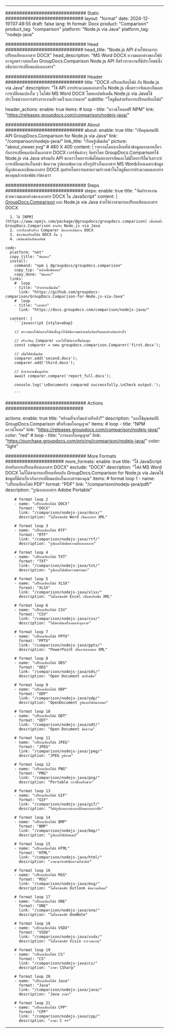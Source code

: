 
---
############################# Static ############################
layout: "format"
date:  2024-12-19T07:49:55
draft: false
lang: th
format: Docx
product: "Comparison"
product_tag: "comparison"
platform: "Node.js via Java"
platform_tag: "nodejs-java"

############################# Head ############################
head_title: "Node.js API ช่วยให้สามารถเปรียบเทียบเอกสาร DOCX"
head_description: "MS Word DOCX ความแตกต่างของไฟล์ อาจถูกตรวจสอบโดย GroupDocs.Comparison Node.js API ที่สร้างรายงานที่มีประโยชน์ซึ่งอธิบายการเปลี่ยนแปลงเอกสาร"

############################# Header ############################
title: "DOCX เปรียบเทียบไฟล์ กับ Node.js via Java" 
description: "ใช้ API การประมวลผลเอกสารใน Node.js เพื่อตรวจจับและเปิดเผยการเปลี่ยนแปลงใด ๆ ในไฟล์ MS Word DOCX โดยแอปพลิเคชัน Node.js via Javaใช้ประโยชน์จากการสร้างรายงานที่รวดเร็วและง่ายดาย"
subtitle: "โซลูชันสำหรับการเปรียบเทียบไฟล์" 

header_actions:
  enable: true
  items:
    #  loop
    - title: "ดาวน์โหลดฟรี NPM"
      link: "https://releases.groupdocs.com/comparison/nodejs-java/"
      
############################# About ############################
about:
    enable: true
    title: "เปิดคุณสมบัติ API GroupDocs.Comparison for Node.js via Java"
    link: "/comparison/nodejs-java/"
    link_title: "เรียนรู้เพิ่มเติม"
    picture: "about_viewer.svg" # 480 X 400
    content: |
       รายงานโดยละเอียดที่นำข้อมูลมากมายเกี่ยวกับการเปลี่ยนแปลงในเอกสาร DOCX เวอร์ชันต่างๆ จัดทำโดย GroupDocs.Comparisonใช้ Node.js via Java พร้อมกับ API ของเราโดยการเพิ่มโค้ดสองบรรทัดและไม่มีไลบรารีอื่นวิเคราะห์การเปลี่ยนแปลงในหน้า ข้อความ รูปแบบข้อความ หรือรูปร่างในเอกสาร MS Wordเลือกเฉพาะข้อมูลที่ถูกต้องและเขียนเอกสาร DOCX สุดท้ายโดยการผสานรวมก้าวหน้าในโซลูชันการประมวลผลเอกสารของคุณด้วยซอฟต์แวร์ของเรา

############################# Steps ############################
steps:
    enable: true
    title: "จัดทำรายงานด้วยความแตกต่างของเอกสาร DOCX ใน JavaScript"
    content: |
      [GroupDocs.Comparison](https://products.groupdocs.com/comparison/nodejs-java/) และ Node.js via Java ช่วยให้เราสามารถเปรียบเทียบเอกสาร DOCX
      
      1. ใช้ [NPM](https://www.npmjs.com/package/@groupdocs/groupdocs.comparison) เพื่อติดตั้ง GroupDocs.Comparison สำหรับ Node.js via Java
      2. การเรียกตัวสร้าง Comparer ต้องการเส้นทาง DOCX
      3. ต้องจัดเตรียมไฟล์ DOCX อื่น ๆ
      4. เพลิดเพลินกับผลลัพธ์
   
    code:
      platform: "net"
      copy_title: "คัดลอก"
      install:
        command: "npm i @groupdocs/groupdocs.comparison"
        copy_tip: "คลิกเพื่อคัดลอก"
        copy_done: "คัดลอก"
      links:
        #  loop
        - title: "ตัวอย่างเพิ่มเติม"
          link: "https://github.com/groupdocs-comparison/GroupDocs.Comparison-for-Node.js-via-Java"
        #  loop
        - title: "เอกสาร"
          link: "https://docs.groupdocs.com/comparison/nodejs-java/"
          
      content: |
        ```javascript {style=abap}

        // ตรวจสอบไฟล์หลายไฟล์เพื่อดูว่าไฟล์มีความคล้ายคลึงกันหรือแตกต่างกันอย่างไร

        // สร้างวัตถุ Comparer และให้ไฟล์แรกเป็นอินพุต
        const comparer = new groupdocs.comparison.Comparer('first.docx');

        // เพิ่มไฟล์เพิ่มเติม
        comparer.add('second.docx');
        comparer.add('third.docx');

        // ดึงรายงานขั้นสุดท้าย
        await comparer.compare('report_full.docx');

        console.log('\nDocuments compared successfully.\nCheck output.');
        
        ```            

############################# Actions ############################

actions:
  enable: true
  title: "พร้อมที่จะเริ่มแล้วหรือยัง?"
  description: "ลองใช้คุณสมบัติ GroupDocs.Comparison ฟรีหรือขอใบอนุญาต"
  items:
    #  loop
    - title: "NPM ดาวน์โหลด"
      link: "https://releases.groupdocs.com/comparison/nodejs-java/"
      color: "red"
        #  loop
    - title: "การออกใบอนุญาต"
      link: "https://purchase.groupdocs.com/pricing/comparison/nodejs-java/"
      color: "light"


############################# More Formats #####################
more_formats:
    enable: true
    title: "ใช้ JavaScript สำหรับการเปรียบเทียบเอกสาร DOCX"
    exclude: "DOCX"
    description: "ไฟล์ MS Word DOCX ใดก็ได้สามารถเปรียบเทียบกับ GroupDocs.Comparison for Node.js via Javaใช้ข้อมูลที่มีค่าเกี่ยวกับการเปลี่ยนแปลงในเอกสารของคุณ"
    items: 
        # format loop 1
        - name: "เปรียบเทียบไฟล์ PDF"
          format: "PDF"
          link: "/comparison/nodejs-java/pdf/"
          description: "รูปแบบเอกสาร Adobe Portable"

        # format loop 2
        - name: "เปรียบเทียบไฟล์ DOCX"
          format: "DOCX"
          link: "/comparison/nodejs-java/docx/"
          description: "ไมโครซอฟท์ Word เปิดเอกสาร XML"

        # format loop 3
        - name: "เปรียบเทียบไฟล์ RTF"
          format: "RTF"
          link: "/comparison/nodejs-java/rtf/"
          description: "รูปแบบไฟล์ข้อความที่หลากหลาย"

        # format loop 4
        - name: "เปรียบเทียบไฟล์ TXT"
          format: "TXT"
          link: "/comparison/nodejs-java/txt/"
          description: "รูปแบบไฟล์ข้อความธรรมดา"

        # format loop 5
        - name: "เปรียบเทียบไฟล์ XLSX"
          format: "XLSX"
          link: "/comparison/nodejs-java/xlsx/"
          description: "ไมโครซอฟท์ Excel เปิดสเปรดชีต XML"

        # format loop 6
        - name: "เปรียบเทียบไฟล์ CSV"
          format: "CSV"
          link: "/comparison/nodejs-java/csv/"
          description: "ไฟล์ค่าคั่นเครื่องหมายจุลภาค"

        # format loop 7
        - name: "เปรียบเทียบไฟล์ PPTX"
          format: "PPTX"
          link: "/comparison/nodejs-java/pptx/"
          description: "PowerPoint เปิดการนำเสนอ XML"

        # format loop 8
        - name: "เปรียบเทียบไฟล์ ODS"
          format: "ODS"
          link: "/comparison/nodejs-java/ods/"
          description: "Open Document สเปรดชีต"

        # format loop 9
        - name: "เปรียบเทียบไฟล์ ODP"
          format: "ODP"
          link: "/comparison/nodejs-java/odp/"
          description: "OpenDocument รูปแบบไฟล์นำเสนอ"

        # format loop 10
        - name: "เปรียบเทียบไฟล์ ODT"
          format: "ODT"
          link: "/comparison/nodejs-java/odt/"
          description: "Open Document ข้อความ"

        # format loop 11
        - name: "เปรียบเทียบไฟล์ JPEG"
          format: "JPEG"
          link: "/comparison/nodejs-java/jpeg/"
          description: "JPEG รูปภาพ"

        # format loop 12
        - name: "เปรียบเทียบไฟล์ PNG"
          format: "PNG"
          link: "/comparison/nodejs-java/png/"
          description: "Portable กราฟิกเครือข่าย"

        # format loop 13
        - name: "เปรียบเทียบไฟล์ GIF"
          format: "GIF"
          link: "/comparison/nodejs-java/gif/"
          description: "ไฟล์รูปแบบการแลกเปลี่ยนแบบกราฟิก"

        # format loop 14
        - name: "เปรียบเทียบไฟล์ BMP"
          format: "BMP"
          link: "/comparison/nodejs-java/bmp/"
          description: "รูปแบบไฟล์บิตแมป"

        # format loop 15
        - name: "เปรียบเทียบไฟล์ HTML"
          format: "HTML"
          link: "/comparison/nodejs-java/html/"
          description: "ภาษามาร์กอัปข้อความไฮเปอร์"

        # format loop 16
        - name: "เปรียบเทียบไฟล์ MSG"
          format: "MSG"
          link: "/comparison/nodejs-java/msg/"
          description: "ไมโครซอฟท์ Outlook ข้อความอีเมล"

        # format loop 17
        - name: "เปรียบเทียบไฟล์ ONE"
          format: "ONE"
          link: "/comparison/nodejs-java/one/"
          description: "ไมโครซอฟท์ OneNote"

        # format loop 18
        - name: "เปรียบเทียบไฟล์ VSDX"
          format: "VSDX"
          link: "/comparison/nodejs-java/vsdx/"
          description: "ไมโครซอฟท์ Visio การวาดภาพ"

        # format loop 19
        - name: "เปรียบเทียบไฟล์ CS"
          format: "CS"
          link: "/comparison/nodejs-java/cs/"
          description: "ภาษา CSharp"

        # format loop 20
        - name: "เปรียบเทียบไฟล์ Java"
          format: "Java"
          link: "/comparison/nodejs-java/java/"
          description: "Java ภาษา"
          
        # format loop 21
        - name: "เปรียบเทียบไฟล์ CPP"
          format: "CPP"
          link: "/comparison/nodejs-java/cpp/"
          description: "ภาษา C ++"
---